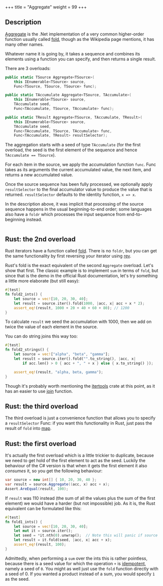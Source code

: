 +++
title = "Aggregate"
weight = 99
+++

## Description

[Aggregate](https://docs.microsoft.com/en-gb/dotnet/api/system.linq.enumerable.aggregate?view=netframework-4.7.1#System_Linq_Enumerable_Aggregate)
is the .Net implementation of a very common higher-order function usually called
[fold](https://en.wikipedia.org/wiki/Fold_%28higher-order_function%29), though as the Wikipedia page
mentions, it has many other names.

Whatever name it is going by, it takes a sequence and combines its elements using a function you can
specify, and then returns a single result.

There are 3 overloads:

```cs
public static TSource Aggregate<TSource>(
    this IEnumerable<TSource> source,
    Func<TSource, TSource, TSource> func);

public static TAccumulate Aggregate<TSource, TAccumulate>(
    this IEnumerable<TSource> source,
    TAccumulate seed,
    Func<TAccumulate, TSource, TAccumulate> func);

public static TResult Aggregate<TSource, TAccumulate, TResult>(
    this IEnumerable<TSource> source,
    TAccumulate seed,
    Func<TAccumulate, TSource, TAccumulate> func,
    Func<TAccumulate, TResult> resultSelector);
```

The aggregation starts with a seed of type `TAccumulate` (for the first overload, the seed is the
first element of the sequence and hence `TAccumulate == TSource`).

For each item in the source, we apply the accumulation function `func`. Func takes as its arguments
the current accumulated value, the next item, and returns a new accumulated value.

Once the source sequence has been fully processed, we optionally apply `resultSelector` to the final
accumulator value to produce the value that is returned. `resultSelector` defaults to the identity
function, `x => x`.

In the description above, it was implicit that processing of the source sequence happens in the
usual beginning-to-end order; some languages also have a `foldr` which processes the input sequence
from end-to-beginning instead.

```cs
```

## Rust: the 2nd overload

Rust iterators have a function called
[fold](https://doc.rust-lang.org/core/iter/trait.Iterator.html#method.fold). There is no `foldr`,
but you can get the same functionality by first reversing your iterator using
[rev](https://doc.rust-lang.org/core/iter/trait.Iterator.html#method.rev).

Rust's fold is the exact equivalent of the second `Aggregate` overload. Let's show that first. The
classic example is to implement `sum` in terms of `fold`, but since that is the demo in the
official Rust documentation, let's try something a little more elaborate (but still easy):

```rs
#[test]
fn fold2_ints() {
    let source = vec![10, 20, 30, 40];
    let result = source.iter().fold(1000, |acc, x| acc + x * 2);
    assert_eq!(result, 1000 + 20 + 40 + 60 + 80); // 1200
}
```

To calculate `result` we seed the accumulation with 1000, then we add on twice the value of each
element in the source.

You can do string joins this way too:

```rs
#[test]
fn fold2_strings() {
    let source = vec!["alpha", "beta", "gamma"];
    let result = source.iter().fold("".to_string(), |acc, x|
        if acc.len() > 0 { acc + ", " + x } else { x.to_string() });

    assert_eq!(result, "alpha, beta, gamma");
}
```

Though it's probably worth mentioning the [itertools](https://docs.rs/crate/itertools/0.7.7) crate
at this point, as it has an easier to use
[join](https://docs.rs/itertools/0.7.7/itertools/fn.join.html) function.

## Rust: the third overload

The third overload is just a convenience function that allows you to specify a `resultSelector` Func:
if you want this functionality in Rust, just pass the result of `fold` into [map](https://doc.rust-lang.org/core/iter/trait.Iterator.html#method.map).

## Rust: the first overload

It's actually the first overload which is a little trickier to duplicate, because we need to get
hold of the first element to act as the seed. Luckily the behaviour of the C# version is that when
it gets the first element it also *consumes* it, so you get the following behaviour:

```cs
var source = new int[] { 10, 20, 30, 40 };
var result = source.Aggregate((acc, x) acc + x);
Assert.AreEqual(result, 100);
```

If `result` was 110 instead (the sum of all the values plus the sum of the first element) we would
have a harder (but not impossible) job. As it is, the Rust equivalent can be formulated like this:

```rs
#[test]
fn fold1_ints() {
    let source = vec![10, 20, 30, 40];
    let mut it = source.iter();
    let seed = *it.nth(0).unwrap();  // Note this will panic if source is empty.
    let result = it.fold(seed, |acc, x| acc + x);
    assert_eq!(result, 100);
}
```

Admittedly, when performing a `sum` over the ints this is rather pointless, because there is a seed
value for which the operation `+` is [idempotent](https://en.wikipedia.org/wiki/Idempotence), namely
a seed of `0`. You might as well just use the `fold` function directly with a seed of 0. If you
wanted a product instead of a sum, you would specify `1` as the seed.
